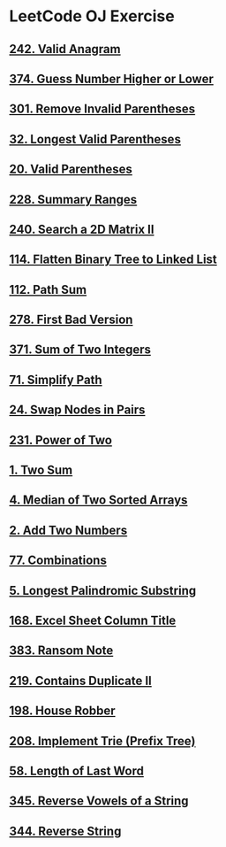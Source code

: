 # LeetCode OJ Exercise

## [242. Valid Anagram][1]

## [374. Guess Number Higher or Lower][2]

## [301. Remove Invalid Parentheses][3]

## [32. Longest Valid Parentheses][4]

## [20. Valid Parentheses][5]

## [228. Summary Ranges][6]

## [240. Search a 2D Matrix II][7]

## [114. Flatten Binary Tree to Linked List][8]

## [112. Path Sum][9]

## [278. First Bad Version][10]

## [371. Sum of Two Integers][11]

## [71. Simplify Path][12]

## [24. Swap Nodes in Pairs][13]

## [231. Power of Two][14]

## [1. Two Sum][15]

## [4. Median of Two Sorted Arrays][16]

## [2. Add Two Numbers][17]

## [77. Combinations][18]

## [5. Longest Palindromic Substring][19]

## [168. Excel Sheet Column Title][20]

## [383. Ransom Note][21]

## [219. Contains Duplicate II][22]

## [198. House Robber][23]

## [208. Implement Trie (Prefix Tree)][24]

## [58. Length of Last Word][25]

## [345. Reverse Vowels of a String][26]

## [344. Reverse String][27]


  [1]: https://leetcode.com/problems/valid-anagram/
  [2]: https://leetcode.com/problems/guess-number-higher-or-lower/
  [3]: https://leetcode.com/problems/remove-invalid-parentheses/
  [4]: https://leetcode.com/problems/longest-valid-parentheses/
  [5]: https://leetcode.com/problems/valid-parentheses/
  [6]: https://leetcode.com/problems/summary-ranges/
  [7]: https://leetcode.com/problems/search-a-2d-matrix-ii/
  [8]: https://leetcode.com/problems/flatten-binary-tree-to-linked-list/
  [9]: https://leetcode.com/problems/path-sum/
  [10]: https://leetcode.com/problems/first-bad-version/
  [11]: https://leetcode.com/problems/sum-of-two-integers/
  [12]: https://leetcode.com/problems/simplify-path/
  [13]: https://leetcode.com/problems/swap-nodes-in-pairs/
  [14]: https://leetcode.com/problems/power-of-two/
  [15]: https://leetcode.com/problems/two-sum/
  [16]: https://leetcode.com/problems/median-of-two-sorted-arrays/
  [17]: https://leetcode.com/problems/add-two-numbers/
  [18]: https://leetcode.com/problems/combinations/
  [19]: https://leetcode.com/problems/longest-palindromic-substring/
  [20]: https://leetcode.com/problems/excel-sheet-column-title/
  [21]: https://leetcode.com/problems/ransom-note/
  [22]: https://leetcode.com/problems/contains-duplicate-ii/
  [23]: https://leetcode.com/problems/house-robber/
  [24]: https://leetcode.com/problems/implement-trie-prefix-tree/
  [25]: https://leetcode.com/problems/length-of-last-word/
  [26]: https://leetcode.com/problems/reverse-vowels-of-a-string/
  [27]: https://leetcode.com/problems/reverse-string/